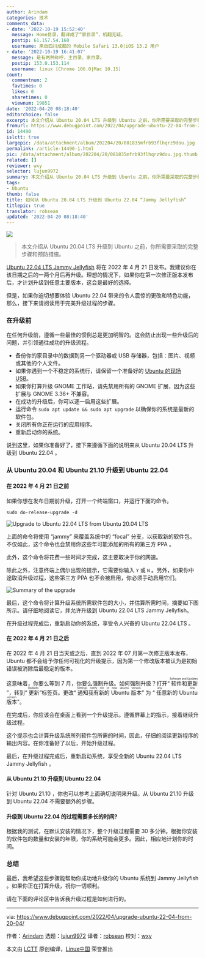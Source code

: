 ```yaml
---
author: Arindam
categories: 技术
comments_data:
- date: '2022-10-19 15:52:40'
  message: Home目录，翻译成了“家目录”，机翻无疑。
  postip: 61.157.54.160
  username: 来自四川成都的 Mobile Safari 13.0|iOS 13.2 用户
- date: '2022-10-19 16:41:07'
  message: 是有两种称呼，主目录、家目录。
  postip: 153.0.153.114
  username: linux [Chrome 106.0|Mac 10.15]
count:
  commentnum: 2
  favtimes: 0
  likes: 0
  sharetimes: 0
  viewnum: 19851
date: '2022-04-20 08:18:40'
editorchoice: false
excerpt: 本文介绍从 Ubuntu 20.04 LTS 升级到 Ubuntu 之前，你所需要采取的完整步骤和预防措施。
fromurl: https://www.debugpoint.com/2022/04/upgrade-ubuntu-22-04-from-20-04/
id: 14490
islctt: true
largepic: /data/attachment/album/202204/20/081835mfrb93flhqrz9dou.jpg
permalink: /article-14490-1.html
pic: /data/attachment/album/202204/20/081835mfrb93flhqrz9dou.jpg.thumb.jpg
related: []
reviewer: wxy
selector: lujun9972
summary: 本文介绍从 Ubuntu 20.04 LTS 升级到 Ubuntu 之前，你所需要采取的完整步骤和预防措施。
tags:
- Ubuntu
thumb: false
title: 如何从 Ubuntu 20.04 LTS 升级到 Ubuntu 22.04 “Jammy Jellyfish”
titlepic: true
translator: robsean
updated: '2022-04-20 08:18:40'
---
```


![](/data/attachment/album/202204/20/081835mfrb93flhqrz9dou.jpg)



> 
> 本文介绍从 Ubuntu 20.04 LTS 升级到 Ubuntu 之前，你所需要采取的完整步骤和预防措施。
> 
> 
> 


[Ubuntu 22.04 LTS Jammy Jellyfish](https://releases.ubuntu.com/22.04/) 将在 2022 年 4 月 21 日发布。我建议你在该日期之后的一两个月后再升级。理想的情况下，如果你在第一次修正版本发布后，才计划升级到任意主要版本，这会是最好的选择。


但是，如果你迫切想要体验 Ubuntu 22.04 带来的令人震惊的更改和特色功能，那么，接下来请阅读用于完美升级过程的步骤。


### 在升级前


在任何升级前，遵循一些最佳的惯例总是更加明智的。这会防止出现一些升级后的问题，并引领通往成功的升级流程。


* 备份你的家目录中的数据到另一个驱动器或 USB 存储器，包括：图片、视频或其他的个人文件。
* 如果你遇到一个不稳定的系统行，请保留一个准备好的 [Ubuntu 的现场 USB](https://www.debugpoint.com/2018/09/how-to-create-ubuntu-linux-os-bootable-usb-in-windows/)。
* 如果你打算升级 GNOME 工作站，请先禁用所有的 GNOME 扩展，因为这些扩展与 GNOME 3.36+ 不兼容。
* 在成功的升级后，你可以逐一启用这些扩展。
* 运行命令 `sudo apt update && sudo apt upgrade` 以确保你的系统是最新的软件包。
* 关闭所有你正在运行的应用程序。
* 重新启动你的系统。


说到这里，如果你准备好了，接下来遵循下面的说明来从 Ubuntu 20.04 LTS 升级到 Ubuntu 22.04 。


### 从 Ubuntu 20.04 和 Ubuntu 21.10 升级到 Ubuntu 22.04


#### 在 2022 年 4 月 21 日之前


如果你想在发布日期前升级，打开一个终端窗口，并运行下面的命令。



```
sudo do-release-upgrade -d

```

![Upgrade to Ubuntu 22.04 LTS from Ubuntu 20.04 LTS](/data/attachment/album/202204/20/081840ke6agq22llgm8286.jpg)


上面的命令将使用 “jammy” 来覆盖系统中的 “focal” 分支，以获取新的软件包。不仅如此，这个命令也会禁用你这些年可能添加的所有的第三方 PPA 。


此外，这个命令将花费一些时间才完成，这主要取决于你的网速。


除此之外，注意终端上偶尔出现的提示，它需要你输入 `Y` 或 `N` 。另外，如果你中途取消升级过程，这些第三方 PPA 也不会被启用，你必须手动启用它们。


![Summary of the upgrade](/data/attachment/album/202204/20/081840s8z00nghw2s2hwiw.jpg)


最后，这个命令将计算升级系统所需软件包的大小，并估算所需时间，摘要如下图所示。请仔细地阅读它，并允许升级到 Ubuntu 22.04 LTS Jammy Jellyfish。


在升级过程完成后，重新启动你的系统，享受令人兴奋的 Ubuntu 22.04 LTS 。


#### 在 2022 年 4 月 21 日之后


在 2022 年 4 月 21 日当天或之后，直到 2022 年 07 月第一次修正版本发布，Ubuntu 都不会给予你任何可视化的升级提示，因为第一个修改版本被认为是初始错误被消除后最稳定的版本。


这意味着，你要么等到 7 月，你要么强制升级。如何强制升级？打开“<ruby> 软件和更新 <rt>  Software and Updates </rt></ruby>”，转到“<ruby> 更新 <rt>  Updates </rt></ruby>”标签页。更改“<ruby> 通知我有新的 Ubuntu 版本 <rt>  Settings notify me of new ubuntu version </rt></ruby>” 为 “<ruby> 任意新的 Ubuntu 版本 <rt>  any new version </rt></ruby>”。


在完成后，你应该会在桌面上看到一个升级提示。遵循屏幕上的指示，接着继续升级过程。


这个提示也会计算升级系统所列软件包所需的时间，因此，仔细的阅读更新程序的输出内容。在你准备好了以后，开始升级过程。


最后，在升级过程完成后，重新启动系统，享受全新的 Ubuntu 22.04 LTS Jammy Jellyfish 。


#### 从 Ubuntu 21.10 升级到 Ubuntu 22.04


针对 Ubuntu 21.10 ，你也可以参考上面确切说明来升级。从 Ubuntu 21.10 升级到 Ubuntu 22.04 不需要额外的步骤。


#### 升级到 Ubuntu 22.04 的过程需要多长的时间?


根据我的测试，在默认安装的情况下，整个升级过程需要 30 多分钟。根据你安装的软件包的数量和安装的年限，你的系统可能会更多。因此，相应地计划你的时间。


### 总结


最后，我希望这些步骤能帮助你成功地升级你的 Ubuntu 系统到 Jammy Jellyfish 。如果你正在打算升级，祝你一切顺利。


请在下面的评论区中告诉我升级过程是如何进行的。




---


via: <https://www.debugpoint.com/2022/04/upgrade-ubuntu-22-04-from-20-04/>


作者：[Arindam](https://www.debugpoint.com/author/admin1/) 选题：[lujun9972](https://github.com/lujun9972) 译者：[robsean](https://github.com/robsean) 校对：[wxy](https://github.com/wxy)


本文由 [LCTT](https://github.com/LCTT/TranslateProject) 原创编译，[Linux中国](https://linux.cn/) 荣誉推出